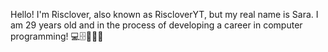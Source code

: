 Hello! I'm Risclover, also known as RiscloverYT, but my real name is Sara. I am 29 years old and in the process of developing a career in computer programming! 💻🗄💁🏻‍♀️
